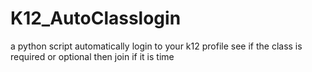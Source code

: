 # K12_AutoClasslogin
a python script automatically login to your k12 profile see if the class is required or optional then join if it is time
